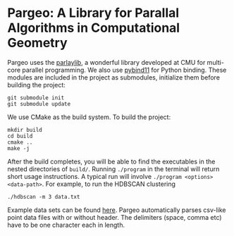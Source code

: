 # Pargeo: A Library for Parallal Algorithms in Computational Geometry

Pargeo uses the [parlaylib](https://github.com/cmuparlay/parlaylib), a wonderful library developed at CMU for multi-core parallel programming. We also use [pybind11](https://github.com/pybind/pybind11) for Python binding. These modules are included in the project as submodules, initialize them before building the project:

```
git submodule init
git submodule update
```

We use CMake as the build system. To build the project:

```
mkdir build
cd build
cmake ..
make -j
```

After the build completes, you will be able to find the executables in the nested directories of `build/`. Running `./program` in the terminal will return short usage instructions. A typical run will involve `./program <options> <data-path>`. For example, to run the HDBSCAN clustering

```
./hdbscan -m 3 data.txt
```

Example data sets can be found [here](https://github.com/wangyiqiu/pargeo/tree/main/test/datasets). Pargeo automatically parses csv-like point data files with or without header. The delimiters (space, comma etc) have to be one character each in length.
